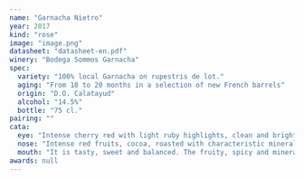 ```yaml
---
name: "Garnacha Nietro"
year: 2017
kind: "rose"
image: "image.png"
datasheet: "datasheet-en.pdf"
winery: "Bodega Sommos Garnacha"
spec:
  variety: "100% local Garnacha on rupestris de lot."
  aging: "From 18 to 20 months in a selection of new French barrels"
  origin: "D.O. Calatayud"
  alcohol: "14.5%"
  bottle: "75 cl."
pairing: ""
cata:
  eye: "Intense cherry red with light ruby highlights, clean and bright."
  nose: "Intense red fruits, cocoa, roasted with characteristic mineral background."
  mouth: "It is tasty, sweet and balanced. The fruity, spicy and mineral nuances typical of terroirs melt, giving it great elegance."
awards: null
---
```

